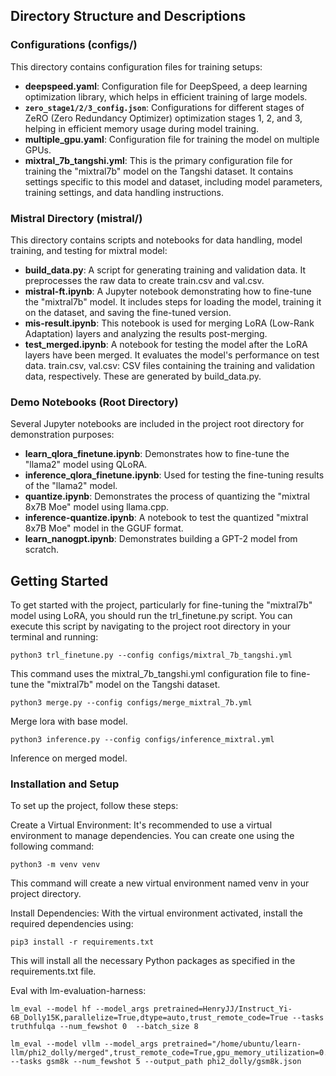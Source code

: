 ## Directory Structure and Descriptions

### Configurations (configs/)

This directory contains configuration files for training setups:

- **deepspeed.yaml**: Configuration file for DeepSpeed, a deep learning optimization library, which helps in efficient training of large models.
- **`zero_stage1/2/3_config.json`**: Configurations for different stages of ZeRO (Zero Redundancy Optimizer) optimization stages 1, 2, and 3, helping in efficient memory usage during model training.
- **multiple_gpu.yaml**: Configuration file for training the model on multiple GPUs.
- **mixtral_7b_tangshi.yml**: This is the primary configuration file for training the "mixtral7b" model on the Tangshi dataset. It contains settings specific to this model and dataset, including model parameters, training settings, and data handling instructions.

### Mistral Directory (mistral/)

This directory contains scripts and notebooks for data handling, model training, and testing for mixtral model:

- **build_data.py**: A script for generating training and validation data. It preprocesses the raw data to create train.csv and val.csv.
- **mistral-ft.ipynb**: A Jupyter notebook demonstrating how to fine-tune the "mixtral7b" model. It includes steps for loading the model, training it on the dataset, and saving the fine-tuned version.
- **mis-result.ipynb**: This notebook is used for merging LoRA (Low-Rank Adaptation) layers and analyzing the results post-merging.
- **test_merged.ipynb**: A notebook for testing the model after the LoRA layers have been merged. It evaluates the model's performance on test data.
train.csv, val.csv: CSV files containing the training and validation data, respectively. These are generated by build_data.py.

### Demo Notebooks (Root Directory)

Several Jupyter notebooks are included in the project root directory for demonstration purposes:

- **learn_qlora_finetune.ipynb**: Demonstrates how to fine-tune the "llama2" model using QLoRA.
- **inference_qlora_finetune.ipynb**: Used for testing the fine-tuning results of the "llama2" model.
- **quantize.ipynb**: Demonstrates the process of quantizing the "mixtral 8x7B Moe" model using llama.cpp.
- **inference-quantize.ipynb**: A notebook to test the quantized "mixtral 8x7B Moe" model in the GGUF format.
- **learn_nanogpt.ipynb**: Demonstrates building a GPT-2 model from scratch.

## Getting Started

To get started with the project, particularly for fine-tuning the "mixtral7b" model using LoRA, you should run the trl_finetune.py script. You can execute this script by navigating to the project root directory in your terminal and running:

```
python3 trl_finetune.py --config configs/mixtral_7b_tangshi.yml
```

This command uses the mixtral_7b_tangshi.yml configuration file to fine-tune the "mixtral7b" model on the Tangshi dataset.

```
python3 merge.py --config configs/merge_mixtral_7b.yml
```

Merge lora with base model.

```
python3 inference.py --config configs/inference_mixtral.yml
```

Inference on merged model.

### Installation and Setup

To set up the project, follow these steps:

Create a Virtual Environment: It's recommended to use a virtual environment to manage dependencies. You can create one using the following command:

```
python3 -m venv venv
```

This command will create a new virtual environment named venv in your project directory.

Install Dependencies: With the virtual environment activated, install the required dependencies using:

```
pip3 install -r requirements.txt
```

This will install all the necessary Python packages as specified in the requirements.txt file.

Eval with lm-evaluation-harness:

```
lm_eval --model hf --model_args pretrained=HenryJJ/Instruct_Yi-6B_Dolly15K,parallelize=True,dtype=auto,trust_remote_code=True --tasks truthfulqa --num_fewshot 0  --batch_size 8

lm_eval --model vllm --model_args pretrained="/home/ubuntu/learn-llm/phi2_dolly/merged",trust_remote_code=True,gpu_memory_utilization=0.8 --tasks gsm8k --num_fewshot 5 --output_path phi2_dolly/gsm8k.json
```
